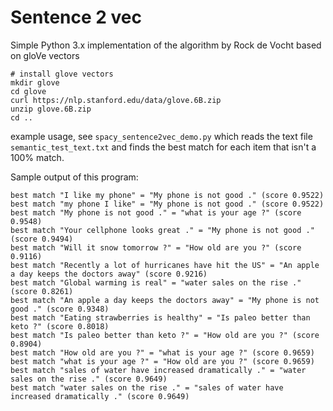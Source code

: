 <h1>Sentence 2 vec</h1>

Simple Python 3.x implementation of the algorithm by Rock de Vocht based on gloVe vectors

```
# install glove vectors
mkdir glove
cd glove
curl https://nlp.stanford.edu/data/glove.6B.zip
unzip glove.6B.zip
cd ..
```

example usage, see `spacy_sentence2vec_demo.py` which reads the text file `semantic_test_text.txt` and finds the best
match for each item that isn't a 100% match.

Sample output of this program:
```
best match "I like my phone" = "My phone is not good ." (score 0.9522)
best match "my phone I like" = "My phone is not good ." (score 0.9522)
best match "My phone is not good ." = "what is your age ?" (score 0.9548)
best match "Your cellphone looks great ." = "My phone is not good ." (score 0.9494)
best match "Will it snow tomorrow ?" = "How old are you ?" (score 0.9116)
best match "Recently a lot of hurricanes have hit the US" = "An apple a day keeps the doctors away" (score 0.9216)
best match "Global warming is real" = "water sales on the rise ." (score 0.8261)
best match "An apple a day keeps the doctors away" = "My phone is not good ." (score 0.9348)
best match "Eating strawberries is healthy" = "Is paleo better than keto ?" (score 0.8018)
best match "Is paleo better than keto ?" = "How old are you ?" (score 0.8904)
best match "How old are you ?" = "what is your age ?" (score 0.9659)
best match "what is your age ?" = "How old are you ?" (score 0.9659)
best match "sales of water have increased dramatically ." = "water sales on the rise ." (score 0.9649)
best match "water sales on the rise ." = "sales of water have increased dramatically ." (score 0.9649)
```
